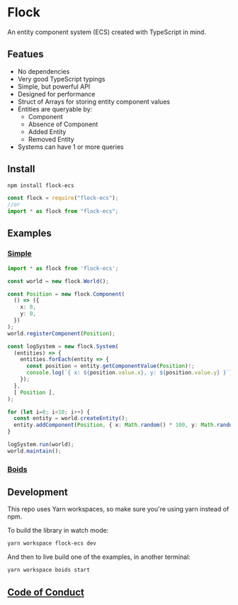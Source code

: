 # Flock

An entity component system (ECS) created with TypeScript in mind.

## Featues

* No dependencies
* Very good TypeScript typings
* Simple, but powerful API
* Designed for performance
* Struct of Arrays for storing entity component values
* Entities are queryable by:
  * Component
  * Absence of Component
  * Added Entity
  * Removed Entity
* Systems can have 1 or more queries

## Install

```sh
npm install flock-ecs
```

```ts
const flock = require("flock-ecs");
//or
import * as flock from "flock-ecs";
```

## Examples

### [Simple](./examples/simple)

```ts
import * as flock from 'flock-ecs';

const world = new flock.World();

const Position = new flock.Component(
  () => ({
    x: 0,
    y: 0,
  })
);
world.registerComponent(Position);

const logSystem = new flock.System(
  (entities) => {
    entities.forEach(entity => {
      const position = entity.getComponentValue(Position)!;
      console.log(`{ x: ${position.value.x}, y: ${position.value.y} }`);
    });
  },
  [ Position ],
);

for (let i=0; i<10; i++) {
  const entity = world.createEntity();
  entity.addComponent(Position, { x: Math.random() * 100, y: Math.random() * 100 });
}

logSystem.run(world);
world.maintain();
```

### [Boids](./examples/boids)

## Development

This repo uses Yarn workspaces, so make sure you're using yarn instead of npm.

To build the library in watch mode:

```sh
yarn workspace flock-ecs dev
```

And then to live build one of the examples, in another terminal:

```sh
yarn workspace boids start
```

## [Code of Conduct](./CODE_OF_CONDUCT.md)
